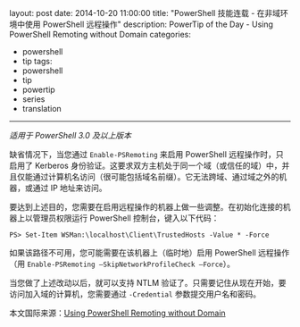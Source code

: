 layout: post
date: 2014-10-20 11:00:00
title: "PowerShell 技能连载 - 在非域环境中使用 PowerShell 远程操作"
description: PowerTip of the Day - Using PowerShell Remoting without Domain
categories:
- powershell
- tip
tags:
- powershell
- tip
- powertip
- series
- translation
---
_适用于 PowerShell 3.0 及以上版本_

缺省情况下，当您通过 `Enable-PSRemoting` 来启用 PowerShell 远程操作时，只启用了 Kerberos 身份验证。这要求双方主机处于同一个域（或信任的域）中，并且仅能通过计算机名访问（很可能包括域名前缀）。它无法跨域、通过域之外的机器，或通过 IP 地址来访问。

要达到上述目的，您需要在启用远程操作的机器上做一些调整。在初始化连接的机器上以管理员权限运行 PowerShell 控制台，键入以下代码：

    PS> Set-Item WSMan:\localhost\Client\TrustedHosts -Value * -Force 

如果该路径不可用，您可能需要在该机器上（临时地）启用 PowerShell 远程操作（用 `Enable-PSRemoting –SkipNetworkProfileCheck –Force`）。

当您做了上述改动以后，就可以支持 NTLM 验证了。只需要记住从现在开始，要访问加入域的计算机，您需要通过 `-Credential` 参数提交用户名和密码。

<!--more-->
本文国际来源：[Using PowerShell Remoting without Domain](http://community.idera.com/powershell/powertips/b/tips/posts/using-powershell-remoting-without-domain)
